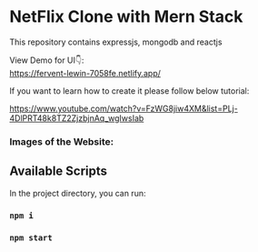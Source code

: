 # NetFlix Clone with Mern Stack 

This repository contains expressjs, mongodb and reactjs

View Demo for UI👇: <br />
https://fervent-lewin-7058fe.netlify.app/
<br />

If you want to learn how to create it please follow below tutorial:

https://www.youtube.com/watch?v=FzWG8jiw4XM&list=PLj-4DlPRT48k8TZ2ZjzbjnAq_wgIwsIab

### Images of the Website:






## Available Scripts

In the project directory, you can run:

### `npm i`

### `npm start`

